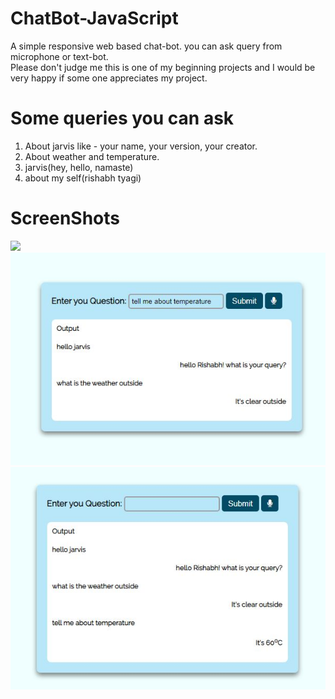 # ChatBot-JavaScript
A simple responsive web based chat-bot. you can ask query from microphone or text-bot.<br>
Please don't judge me this is one of my beginning projects and I would be very happy if some one appreciates my project.

# Some queries you can ask 
1. About jarvis like - your name, your version, your creator.
2. About weather and temperature.
3. jarvis(hey, hello, namaste)
4. about my self(rishabh tyagi)

# ScreenShots
<img src="https://github.com/Rish7223/ChatBot-JavaScript/blob/master/images/Capturex.JPG">
<img src="https://github.com/Rish7223/ChatBot-JavaScript/blob/master/images/Capture2.JPG">
<img src="https://github.com/Rish7223/ChatBot-JavaScript/blob/master/images/Capture3.JPG">




